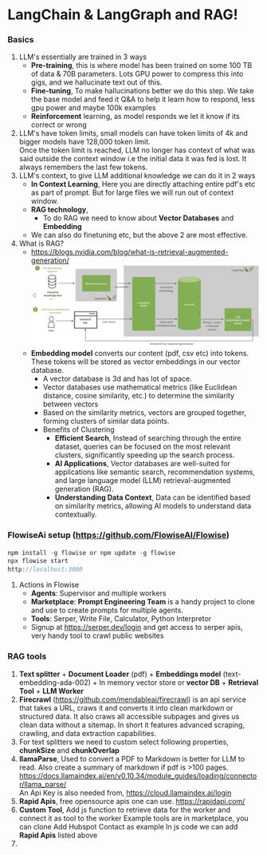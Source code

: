 # LangChain & LangGraph and RAG!

### Basics 
1. LLM's essentially are trained in 3 ways
   - **Pre-training**, this is where model has been trained on some 100 TB of data & 70B parameters. Lots GPU power to compress this into gigs, and we hallucinate text out of this. 
   - **Fine-tuning**, To make hallucinations better we do this step. We take the base model and feed it Q&A to help it learn how to respond, less gpu power and maybe 100k examples
   - **Reinforcement** learning, as model responds we let it know if its correct or wrong
2. LLM's have token limits, small models can have token limits of 4k and bigger models have 128,000 token limit.  
   Once the token limit is reached, LLM no longer has context of what was said outside the context window i.e the initial data it was fed is lost. It always remembers the last few tokens. 
3. LLM's context, to give LLM additional knowledge we can do it in 2 ways
   - **In Context Learning**, Here you are directly attaching entire pdf's etc as part of prompt. But for large files we will run out of context window. 
   - **RAG technology**,
     - To do RAG we need to know about **Vector Databases** and **Embedding**
   - We can also do finetuning etc, but the above 2 are most effective.
4. What is RAG?
   - https://blogs.nvidia.com/blog/what-is-retrieval-augmented-generation/
     ![RAG Workflow](../docs/content/imgs/workflow/rag-basic-workflow.png)
   - **Embedding model** converts our content (pdf, csv etc) into tokens. These tokens will be stored as vector embeddings in our vector database. 
     - A vector database is 3d and has lot of space.
     - Vector databases use mathematical metrics (like Euclidean distance, cosine similarity, etc.) to determine the similarity between vectors
     - Based on the similarity metrics, vectors are grouped together, forming clusters of similar data points.
     - Benefits of Clustering
       - **Efficient Search**,  Instead of searching through the entire dataset, queries can be focused on the most relevant clusters, significantly speeding up the search process.
       - **AI Applications**, Vector databases are well-suited for applications like semantic search, recommendation systems, and large language model (LLM) retrieval-augmented generation (RAG).
       - **Understanding Data Context**, Data can be identified based on similarity metrics, allowing AI models to understand data contextually.

### FlowiseAi setup (https://github.com/FlowiseAI/Flowise)
```javascript
npm install -g flowise or npm update -g flowise
npx flowise start
http://localhost:3000
```
1. Actions in Flowise
   - **Agents**: Supervisor and multiple workers
   - **Marketplace**: **Prompt Engineering Team** is a handy project to clone and use to create prompts for multiple agents. 
   - **Tools**: Serper, Write File, Calculator, Python Interpretor
   - Signup at https://serper.dev/login and get access to serper apis, very handy tool to crawl public websites

### RAG tools
1. **Text splitter** + **Document Loader** (pdf) + **Embeddings model** (text-embedding-ada-002) + In memory vector store or **vector DB** + **Retrieval Tool** + **LLM Worker**
2. **Firecrawl** (https://github.com/mendableai/firecrawl) is an api service that takes a URL, craws it and converts it into clean markdown or structured data.
    It also craws all accessible subpages and gives us clean data without a sitemap. 
    In short it features advanced scraping, crawling, and data extraction capabilities.
3. For text splitters we need to custom select following properties, **chunkSize** and **chunkOverlap**
4. **llamaParse**, Used to convert a PDF to Markdown is better for LLM to read. Also create a summary of markdown if pdf is >100 pages. 
   https://docs.llamaindex.ai/en/v0.10.34/module_guides/loading/connector/llama_parse/  
   An Api Key is also needed from, https://cloud.llamaindex.ai/login
5. **Rapid Apis**, free opensource apis one can use. https://rapidapi.com/
6. **Custom Tool**, Add js function to retrieve data for the worker and connect it as tool to the worker
    Example tools are in marketplace, you can clone Add Hubspot Contact as example
    In js code we can add **Rapid Apis** listed above
7. 
